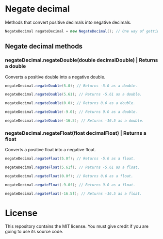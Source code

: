 # Negate decimal

Methods that convert positive decimals into negative decimals.

```Java
NegateDecimal negateDecimal = new NegateDecimal(); // One way of getting the negateDecimal class.
```

## Negate decimal methods

### negateDecimal.negateDouble(double decimalDouble) | Returns a double

Converts a positive double into a negative double.

```Java
negateDecimal.negateDouble(5.0); // Returns -5.0 as a double.
```

```Java
negateDecimal.negateDouble(5.61); // Returns -5.61 as a double.
```

```Java
negateDecimal.negateDouble(0.0); // Returns 0.0 as a double.
```

```Java
negateDecimal.negateDouble(-9.0); // Returns 9.0 as a double.
```

```Java
negateDecimal.negateDouble(-16.5); // Returns -16.5 as a double.
```

### negateDecimal.negateFloat(float decimalFloat) | Returns a float

Converts a positive float into a negative float.

```Java
negateDecimal.negateFloat(5.0f); // Returns -5.0 as a float.
```

```Java
negateDecimal.negateFloat(5.61f); // Returns -5.61 as a float.
```

```Java
negateDecimal.negateFloat(0.0f); // Returns 0.0 as a float.
```

```Java
negateDecimal.negateFloat(-9.0f); // Returns 9.0 as a float.
```

```Java
negateDecimal.negateFloat(-16.5f); // Returns -16.5 as a float.
```

# License

This repository contains the MIT license. You must give credit if you are going to use its source code.
